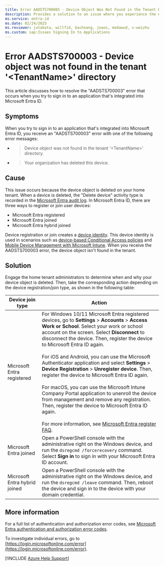 ```yaml
---
title: Error AADSTS700003 - Device Object Was Not Found in the Tenant Directory
description: Provides a solution to an issue where you experience the AADSTS700003 error when you try to sign in to an Azure application that can be used with Microsoft Entra ID.
ms.service: entra-id
ms.date: 02/24/2025
ms.reviewer: jutakata, willfid, bachoang, joaos, modawud, v-weizhu
ms.custom: sap:Issues Signing In to Applications
---
```


# Error AADSTS700003 - Device object was not found in the tenant '\<TenantName\>' directory

This article discusses how to resolve the "AADSTS700003" error that occurs when you try to sign in to an application that's integrated into Microsoft Entra ID.

## Symptoms

When you try to sign in to an application that's integrated into Microsoft Entra ID, you receive an "AADSTS700003" error with one of the following error messages:

- > Device object was not found in the tenant '\<TenantName\>' directory.
- > Your organization has deleted this device.

## Cause

This issue occurs because the device object is deleted on your home tenant. When a device is deleted, the "Delete device" activity type is recorded in the [Microsoft Entra audit log](/entra/identity/monitoring-health/concept-audit-logs). In Microsoft Entra ID, there are three ways to register or join user devices:

- Microsoft Entra registered
- Microsoft Entra joined
- Microsoft Entra hybrid joined

Device registration or join creates a [device identity](/entra/identity/devices/overview). This device identity is used in scenarios such as [device-based Conditional Access policies](/entra/identity/conditional-access/concept-conditional-access-grant) and [Mobile Device Management with Microsoft Intune](/mem/endpoint-manager-overview). When you receive the AADSTS700003 error, the device object isn't found in the tenant.

## Solution

Engage the home tenant administrators to determine when and why your device object is deleted. Then, take the corresponding action depending on the device registration/join type, as shown in the following table: 

| Device join type | Action |
|--|--|
| Microsoft Entra registered | For Windows 10/11 Microsoft Entra registered devices, go to **Settings** > **Accounts** > **Access Work or School**. Select your work or school account on the screen. Select **Disconnect** to disconnect the device. Then, register the device to Microsoft Entra ID again.<br/><br/>For iOS and Android, you can use the Microsoft Authenticator application and select **Settings** > **Device Registration** > **Unregister device**. Then, register the device to Microsoft Entra ID again.<br/><br/>For macOS, you can use the Microsoft Intune Company Portal application to unenroll the device from management and remove any registration. Then, register the device to Microsoft Entra ID again.<br/><br/> For more information, see [Microsoft Entra register FAQ](/entra/identity/devices/faq#how-do-i-remove-a-microsoft-entra-registered-state-for-a-device-locally).|
| Microsoft Entra joined | Open a PowerShell console with the administrative right on the Windows device, and run the `dsregcmd /forcerecovery` command. Select **Sign in** to sign in with your Microsoft Entra ID account. |
| Microsoft Entra hybrid joined | Open a PowerShell console with the administrative right on the Windows device, and run the `dsregcmd /leave` command. Then, reboot the device and sign in to the device with your domain credential. |

## More information

For a full list of authentication and authorization error codes, see [Microsoft Entra authentication and authorization error codes](/azure/active-directory/develop/reference-error-codes).

To investigate individual errors, go to [https://login.microsoftonline.com/error](https://login.microsoftonline.com/error).

[!INCLUDE [Azure Help Support](../../../includes/azure-help-support.md)]